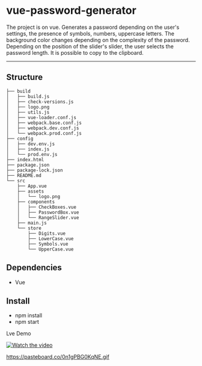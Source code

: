 vue-password-generator
=====================

The project is on vue. Generates a password depending on the user's settings, the presence of symbols, numbers, uppercase letters. The background color changes depending on the complexity of the password. Depending on the position of the slider's slider, the user selects the password length. It is possible to copy to the clipboard.
***


Structure
-----------------------------------
```
├── build
│   ├── build.js
│   ├── check-versions.js
│   ├── logo.png
│   ├── utils.js
│   ├── vue-loader.conf.js
│   ├── webpack.base.conf.js
│   ├── webpack.dev.conf.js
│   └── webpack.prod.conf.js
├── config
│   ├── dev.env.js
│   ├── index.js
│   └── prod.env.js
├── index.html
├── package.json
├── package-lock.json
├── README.md
└── src
    ├── App.vue
    ├── assets
    │   └── logo.png
    ├── components
    │   ├── CheckBoxes.vue
    │   ├── PasswordBox.vue
    │   └── RangeSlider.vue
    ├── main.js
    └── store
        ├── Digits.vue
        ├── LowerCase.vue
        ├── Symbols.vue
        └── UpperCase.vue

```
Dependencies
-----------------------------------
* Vue

Install
-----------------------------------
* npm install
* npm start

Lve Demo 

[![Watch the video](https://pasteboard.co/0n1gPBG0KqNE.gif)](https://www.loom.com/share/4f5985ad63164b32a5070f05e2094dba)

https://pasteboard.co/0n1gPBG0KqNE.gif



